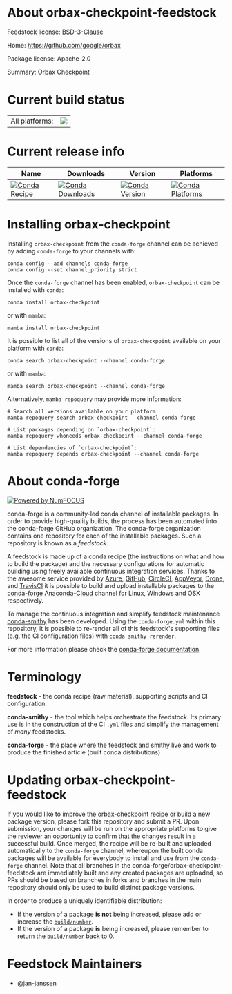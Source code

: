 About orbax-checkpoint-feedstock
================================

Feedstock license: [BSD-3-Clause](https://github.com/conda-forge/orbax-checkpoint-feedstock/blob/main/LICENSE.txt)

Home: https://github.com/google/orbax

Package license: Apache-2.0

Summary: Orbax Checkpoint

Current build status
====================


<table><tr><td>All platforms:</td>
    <td>
      <a href="https://dev.azure.com/conda-forge/feedstock-builds/_build/latest?definitionId=20669&branchName=main">
        <img src="https://dev.azure.com/conda-forge/feedstock-builds/_apis/build/status/orbax-checkpoint-feedstock?branchName=main">
      </a>
    </td>
  </tr>
</table>

Current release info
====================

| Name | Downloads | Version | Platforms |
| --- | --- | --- | --- |
| [![Conda Recipe](https://img.shields.io/badge/recipe-orbax--checkpoint-green.svg)](https://anaconda.org/conda-forge/orbax-checkpoint) | [![Conda Downloads](https://img.shields.io/conda/dn/conda-forge/orbax-checkpoint.svg)](https://anaconda.org/conda-forge/orbax-checkpoint) | [![Conda Version](https://img.shields.io/conda/vn/conda-forge/orbax-checkpoint.svg)](https://anaconda.org/conda-forge/orbax-checkpoint) | [![Conda Platforms](https://img.shields.io/conda/pn/conda-forge/orbax-checkpoint.svg)](https://anaconda.org/conda-forge/orbax-checkpoint) |

Installing orbax-checkpoint
===========================

Installing `orbax-checkpoint` from the `conda-forge` channel can be achieved by adding `conda-forge` to your channels with:

```
conda config --add channels conda-forge
conda config --set channel_priority strict
```

Once the `conda-forge` channel has been enabled, `orbax-checkpoint` can be installed with `conda`:

```
conda install orbax-checkpoint
```

or with `mamba`:

```
mamba install orbax-checkpoint
```

It is possible to list all of the versions of `orbax-checkpoint` available on your platform with `conda`:

```
conda search orbax-checkpoint --channel conda-forge
```

or with `mamba`:

```
mamba search orbax-checkpoint --channel conda-forge
```

Alternatively, `mamba repoquery` may provide more information:

```
# Search all versions available on your platform:
mamba repoquery search orbax-checkpoint --channel conda-forge

# List packages depending on `orbax-checkpoint`:
mamba repoquery whoneeds orbax-checkpoint --channel conda-forge

# List dependencies of `orbax-checkpoint`:
mamba repoquery depends orbax-checkpoint --channel conda-forge
```


About conda-forge
=================

[![Powered by
NumFOCUS](https://img.shields.io/badge/powered%20by-NumFOCUS-orange.svg?style=flat&colorA=E1523D&colorB=007D8A)](https://numfocus.org)

conda-forge is a community-led conda channel of installable packages.
In order to provide high-quality builds, the process has been automated into the
conda-forge GitHub organization. The conda-forge organization contains one repository
for each of the installable packages. Such a repository is known as a *feedstock*.

A feedstock is made up of a conda recipe (the instructions on what and how to build
the package) and the necessary configurations for automatic building using freely
available continuous integration services. Thanks to the awesome service provided by
[Azure](https://azure.microsoft.com/en-us/services/devops/), [GitHub](https://github.com/),
[CircleCI](https://circleci.com/), [AppVeyor](https://www.appveyor.com/),
[Drone](https://cloud.drone.io/welcome), and [TravisCI](https://travis-ci.com/)
it is possible to build and upload installable packages to the
[conda-forge](https://anaconda.org/conda-forge) [Anaconda-Cloud](https://anaconda.org/)
channel for Linux, Windows and OSX respectively.

To manage the continuous integration and simplify feedstock maintenance
[conda-smithy](https://github.com/conda-forge/conda-smithy) has been developed.
Using the ``conda-forge.yml`` within this repository, it is possible to re-render all of
this feedstock's supporting files (e.g. the CI configuration files) with ``conda smithy rerender``.

For more information please check the [conda-forge documentation](https://conda-forge.org/docs/).

Terminology
===========

**feedstock** - the conda recipe (raw material), supporting scripts and CI configuration.

**conda-smithy** - the tool which helps orchestrate the feedstock.
                   Its primary use is in the construction of the CI ``.yml`` files
                   and simplify the management of *many* feedstocks.

**conda-forge** - the place where the feedstock and smithy live and work to
                  produce the finished article (built conda distributions)


Updating orbax-checkpoint-feedstock
===================================

If you would like to improve the orbax-checkpoint recipe or build a new
package version, please fork this repository and submit a PR. Upon submission,
your changes will be run on the appropriate platforms to give the reviewer an
opportunity to confirm that the changes result in a successful build. Once
merged, the recipe will be re-built and uploaded automatically to the
`conda-forge` channel, whereupon the built conda packages will be available for
everybody to install and use from the `conda-forge` channel.
Note that all branches in the conda-forge/orbax-checkpoint-feedstock are
immediately built and any created packages are uploaded, so PRs should be based
on branches in forks and branches in the main repository should only be used to
build distinct package versions.

In order to produce a uniquely identifiable distribution:
 * If the version of a package **is not** being increased, please add or increase
   the [``build/number``](https://docs.conda.io/projects/conda-build/en/latest/resources/define-metadata.html#build-number-and-string).
 * If the version of a package **is** being increased, please remember to return
   the [``build/number``](https://docs.conda.io/projects/conda-build/en/latest/resources/define-metadata.html#build-number-and-string)
   back to 0.

Feedstock Maintainers
=====================

* [@jan-janssen](https://github.com/jan-janssen/)

